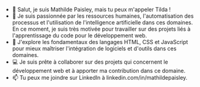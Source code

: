 - 👋 Salut, je suis Mathilde Paisley, mais tu peux m'appeler Tilda !
- 👀 Je suis passionnée par les ressources humaines, l'automatisation des processus et l'utilisation de l'intelligence artificielle dans ces domaines. En ce moment, je suis très motivée pour travailler sur des projets liés à l'apprentissage du code pour le développement web.
- 🌱 J'explore les fondamentaux des langages HTML, CSS et JavaScript pour mieux maîtriser l'intégration de logiciels et d'outils dans ces domaines.
- 💻 Je suis prête à collaborer sur des projets qui concernent le développement web et à apporter ma contribution dans ce domaine.
- 📫 Tu peux me joindre sur LinkedIn à linkedin.com/in/mathildepaisley.

<!---
TildaLaughs/TildaLaughs is a ✨ special ✨ repository because its `README.md` (this file) appears on your GitHub profile.
You can click the Preview link to take a look at your changes.
--->
